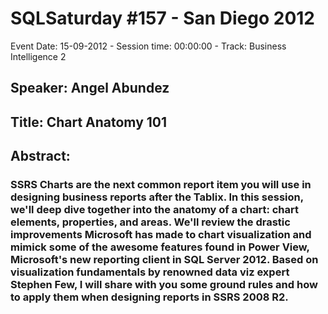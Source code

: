 # SQLSaturday #157 - San Diego 2012
Event Date: 15-09-2012 - Session time: 00:00:00 - Track: Business Intelligence 2
## Speaker: Angel Abundez
## Title: Chart Anatomy 101 
## Abstract:
### SSRS Charts are the next common report item you will use in designing business reports after the Tablix. In this session, we'll deep dive together into the anatomy of a chart: chart elements, properties, and areas. We'll review the drastic improvements Microsoft has made to chart visualization and mimick some of the awesome features found in Power View, Microsoft's new reporting client in SQL Server 2012. Based on visualization fundamentals by renowned data viz expert Stephen Few, I will share with you some ground rules and how to apply them when designing reports in SSRS 2008 R2.
